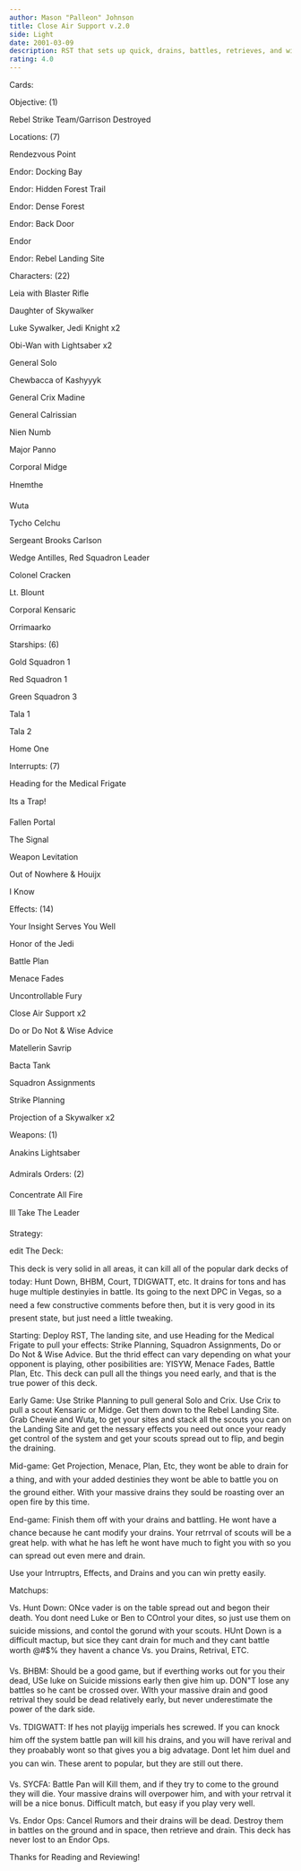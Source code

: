 ```yaml
---
author: Mason "Palleon" Johnson
title: Close Air Support v.2.0
side: Light
date: 2001-03-09
description: RST that sets up quick, drains, battles, retrieves, and wins!
rating: 4.0
---
```

Cards: 

 Objective: (1) 
Rebel Strike Team/Garrison Destroyed 

Locations: (7) 
Rendezvous Point 
Endor: Docking Bay 
Endor: Hidden Forest Trail 
Endor: Dense Forest 
Endor: Back Door 
Endor 
Endor: Rebel Landing Site 

Characters: (22) 
Leia with Blaster Rifle 
Daughter of Skywalker 
Luke Sywalker, Jedi Knight x2 
Obi-Wan with Lightsaber x2 
General Solo 
Chewbacca of Kashyyyk 
General Crix Madine 
General Calrissian 
Nien Numb 
Major Panno 
Corporal Midge 
Hnemthe 
Wuta 
Tycho Celchu 
Sergeant Brooks Carlson 
Wedge Antilles, Red Squadron Leader 
Colonel Cracken 
Lt. Blount 
Corporal Kensaric 
Orrimaarko 

Starships: (6) 
Gold Squadron 1 
Red Squadron 1 
Green Squadron 3 
Tala 1 
Tala 2 
Home One 

Interrupts: (7) 
Heading for the Medical Frigate 
Its a Trap! 
Fallen Portal 
The Signal 
Weapon Levitation 
Out of Nowhere & Houijx 
I Know 

Effects: (14) 
Your Insight Serves You Well 
Honor of the Jedi 
Battle Plan 
Menace Fades 
Uncontrollable Fury 
Close Air Support x2 
Do or Do Not & Wise Advice 
Matellerin Savrip 
Bacta Tank 
Squadron Assignments 
Strike Planning 
Projection of a Skywalker x2 

Weapons: (1) 
Anakins Lightsaber 

Admirals Orders: (2) 
Concentrate All Fire 
Ill Take The Leader   

Strategy: 

 
edit The Deck: 

This deck is very solid in all areas, it can kill all of the popular dark decks of today: Hunt Down, BHBM, Court, TDIGWATT, etc. It drains for tons and has huge multiple destinyies in battle. Its going to the next DPC in Vegas, so a need a few constructive comments before then, but it is very good in its present state, but just need a little tweaking. 

Starting: Deploy RST, The landing site, and use Heading for the Medical Frigate to pull your effects: Strike Planning, Squadron Assignments, Do or Do Not & Wise Advice. But the thrid effect can vary depending on what your opponent is playing, other posibilities are: YISYW, Menace Fades, Battle Plan, Etc. This deck can pull all the things you need early, and that is the true power of this deck. 

Early Game: Use Strike Planning to pull general Solo and Crix. Use Crix to pull a scout Kensaric or Midge. Get them down to the Rebel Landing Site. Grab Chewie and Wuta, to get your sites and stack all the scouts you can on the Landing Site and get the nessary effects you need out once your ready get control of the system and get your scouts spread out to flip, and begin the draining. 

Mid-game: Get Projection, Menace, Plan, Etc, they wont be able to drain for a thing, and with your added destinies they wont be able to battle you on the ground either. With your massive drains they sould be roasting over an open fire by this time. 

End-game: Finish them off with your drains and battling. He wont have a chance because he cant modify your drains. Your retrrval of scouts will be a great help. with what he has left he wont have much to fight you with so you can spread out even mere and drain. 

Use your Intrruptrs, Effects, and Drains and you can win pretty easily. 

Matchups: 
Vs. Hunt Down: ONce vader is on the table spread out and begon their death. You dont need Luke or Ben to COntrol your dites, so just use them on suicide missions, and contol the gorund with your scouts. HUnt Down is a difficult mactup, but sice they cant drain for much and they cant battle worth @#$% they havent a chance Vs. you Drains, Retrival, ETC. 

Vs. BHBM: Should be a good game, but if everthing works out for you their dead, USe luke on Suicide missions early then give him up. DON"T lose any battles so he cant be crossed over. WIth your massive drain and good retrival they sould be dead relatively early, but never underestimate the power of the dark side. 

Vs. TDIGWATT: If hes not playijg imperials hes screwed. If you can knock him off the system battle pan will kill his drains, and you will have rerival and they proabably wont so that gives you a big advatage. Dont let him duel and you can win. These arent to popular, but they are still out there. 

Vs. SYCFA: Battle Pan will Kill them, and if they try to come to the ground they will die. Your massive drains will overpower him, and with your retrval it will be a nice bonus. Difficult match, but easy if you play very well. 

Vs. Endor Ops: Cancel Rumors and their drains will be dead. Destroy them in battles on the ground and in space, then retrieve and drain. This deck has never lost to an Endor Ops. 

Thanks for Reading and Reviewing!   